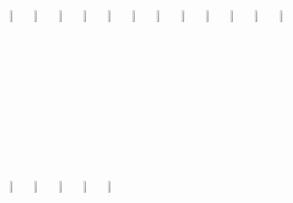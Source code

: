 <div>
 <span align="right" width="30px">
 <code><img width="7%" src="https://www.vectorlogo.zone/logos/nodejs/nodejs-horizontal.svg"></code>
 <code><img width="7%" src="https://www.vectorlogo.zone/logos/tensorflow/tensorflow-ar21.svg"></code>
 <code><img width="7%" src="https://www.vectorlogo.zone/logos/kubernetes/kubernetes-ar21.svg"></code>
 <code><img width="7%" src="https://www.vectorlogo.zone/logos/docker/docker-ar21.svg"></code>
 <code><img width="7%" src="https://www.vectorlogo.zone/logos/amazon_aws/amazon_aws-ar21.svg"></code>
 <code><img width="7%" src="https://www.vectorlogo.zone/logos/graphql/graphql-ar21.svg"></code>
 <code><img width="7%" src="https://www.vectorlogo.zone/logos/reactjs/reactjs-ar21.svg"></code>
 <code><img width="7%" src="https://www.vectorlogo.zone/logos/mongodb/mongodb-ar21.svg"></code>
 <code><img width="7%" src="https://www.vectorlogo.zone/logos/expressjs/expressjs-ar21.svg"></code>
 <code><img width="7%" src="https://www.vectorlogo.zone/logos/jenkins/jenkins-ar21.svg"></code>
 <code><img width="7%" src="https://www.vectorlogo.zone/logos/typescriptlang/typescriptlang-ar21.svg"></code>
 <code><img width="7%" src="https://www.vectorlogo.zone/logos/cucumberio/cucumberio-ar21.svg"></code>
 <code><img width="7%" src="https://www.vectorlogo.zone/logos/raspberrypi/raspberrypi-ar21.svg"></code>
 <code><img width="7%" src="https://www.vectorlogo.zone/logos/mysql/mysql-horizontal.svg"></code>
 <code><img width="7%" src="https://www.vectorlogo.zone/logos/djangoproject/djangoproject-ar21.svg"></code>
 <code><img width="7%" src="https://www.vectorlogo.zone/logos/rapidapi/rapidapi-ar21.svg"></code>
 <code><img width="7%" src="https://www.vectorlogo.zone/logos/getbootstrap/getbootstrap-ar21.svg"></code>
</span>
</div>

